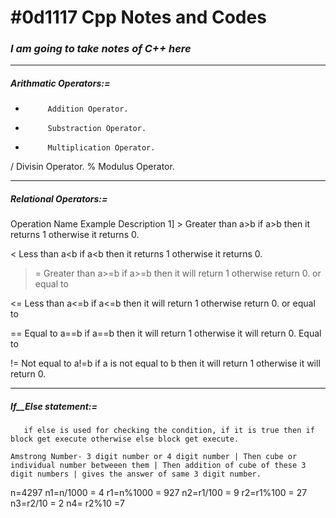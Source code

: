 # #0d1117 Cpp Notes and Codes

### _**I am going to take notes of C++ here**_
-------------------------------------------------------------------------
##### _**Arithmatic Operators:=**_
+          Addition Operator.
-          Substraction Operator.
*          Multiplication Operator.
/          Divisin Operator.
%          Modulus Operator.

--------------------------------------------------------------------------
##### _**Relational Operators:=**_
Operation        Name              Example              Description
1]  >             Greater than          a>b                 if a>b then it returns 1 otherwise it returns 0.

<             Less than             a<b                 if a<b then it returns 1 otherwise it returns 0.

>=            Greater than          a>=b                if a>=b then it will return 1 otherwise return 0.
              or equal to
 
<=            Less than             a<=b                if a<=b then it will return 1 otherwise return 0.
              or equal to   

==            Equal to              a==b                if a==b then it will return 1 otherwise it will return 0.
              Equal to         

!=            Not equal to          a!=b                if a is not equal to b then it will return 1 otherwise it will return 0.

------------------------------------------------------------------------

##### _**If__Else statement:=**_
       if else is used for checking the condition, if it is true then if block get execute otherwise else block get execute.
       
`Amstrong Number- 3 digit number or 4 digit number | Then cube or individual number betweeen them | Then addition of cube of these 3 digit numbers | gives the answer of same 3 digit number.`

n=4297
n1=n/1000    = 4
r1=n%1000    = 927
n2=r1/100    = 9
r2=r1%100    = 27
n3=r2/10     = 2
n4= r2%10    =7



